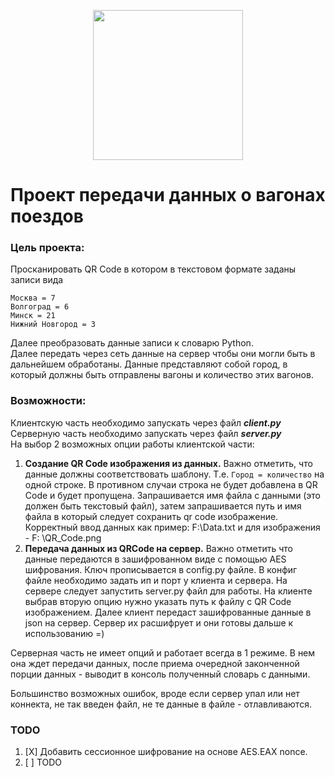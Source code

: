 <p align="center">
<img src="https://i.imgur.com/MfpKooW.png" width="240" alt=""/>
</p>

# Проект передачи данных о вагонах поездов

### Цель проекта:

Просканировать QR Code в котором в текстовом формате заданы
записи вида

```
Москва = 7
Волгоград = 6
Минск = 21
Нижний Новгород = 3
```

Далее преобразовать данные записи к словарю Python.\
Далее передать через сеть данные на сервер чтобы они могли быть в дальнейшем обработаны.
Данные представляют собой город, в который должны быть отправлены вагоны и количество этих вагонов.

### Возможности:

Клиентскую часть необходимо запускать через файл _**client.py**_\
Серверную часть необходимо запускать через файл _**server.py**_\
На выбор 2 возможных опции работы клиентской части:

1) **Создание QR Code изображения из данных.** Важно отметить, что данные должны соответствовать шаблону.
   Т.е. `Город = количество` на одной строке. В противном случаи строка не будет добавлена в QR Code и будет пропущена.
   Запрашивается имя файла с данными (это должен быть текстовый файл), затем запрашивается путь и имя файла в который
   следует сохранить qr code изображение. Корректный ввод данных как пример: F:\Data.txt и для изображения - F:
   \QR_Code.png
2) **Передача данных из QRCode на сервер.** Важно отметить что данные передаются в зашифрованном виде с
   помощью AES шифрования. Ключ прописывается в config.py файле. В конфиг файле необходимо задать ип и порт у клиента и
   сервера. На сервере следует запустить server.py файл для работы. На клиенте выбрав вторую опцию нужно указать путь к
   файлу с QR Code изображением. Далее клиент передаст зашифрованные данные в json на сервер. Сервер их расшифрует и они
   готовы дальше к использованию =)

Серверная часть не имеет опций и работает всегда в 1 режиме.
В нем она ждет передачи данных, после приема очередной законченной порции данных - выводит в консоль полученный словарь
с данными.

Большинство возможных ошибок, вроде если сервер упал или нет коннекта, не так введен файл, не те данные в файле -
отлавливаются.

### TODO

1. [X] Добавить сессионное шифрование на основе AES.EAX nonce.
2. [ ] TODO